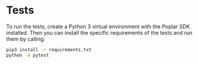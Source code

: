 <!-- Copyright (c) 2022 Graphcore Ltd. All rights reserved. -->
# Tests

To run the tests, create a Python 3 virtual environment with the Poplar SDK
installed. Then you can install the specific requirements of the tests and run
them by calling:

```bash
pip3 install -r requirements.txt
python -m pytest
```
